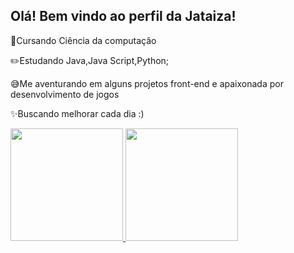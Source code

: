 ## Olá! Bem vindo ao perfil da Jataiza!
📒Cursando Ciência da computação

✏️Estudando Java,Java Script,Python;

😅Me aventurando em alguns projetos front-end e apaixonada por desenvolvimento de jogos

✨Buscando melhorar cada dia :) 

<div align="left">
  <a href="https://github.com/Jataiza">
  <img height="180em" src="https://github-readme-stats.vercel.app/api?username=Jataiza&show_icons=true&theme=gruvbox&include_all_commits=true&count_private=true"/>
  <img height="180em" src="https://github-readme-stats.vercel.app/api/top-langs/?username=Jataiza&layout=compact&langs_count=7&theme=gruvbox"/>
 </div>

